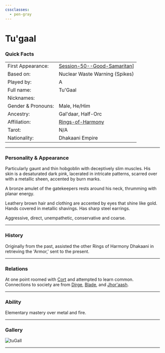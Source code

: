 ```yaml
---
cssclasses:
  - pen-gray
---
```

# Tu'gaal
### Quick Facts

|                    |                                                                                            |
| ------------------ | ------------------------------------------------------------------------------------------ |
| First Appearance:  | [Session-50--Good-Samaritan](../-Session-Notes/Session-50--Good-Samaritan.md)] |
| Based on:          | Nuclear Waste Warning (Spikes)                                                             |
| Played by:         | A                                                                                          |
| Full name:         | Tu'Gaal                                                                                    |
| Nicknames:         |                                                                                            |
| Gender & Pronouns: | Male, He/Him                                                                               |
| Ancestry:          | Gal'daar, Half-Orc                                                                         |
| Affiliation:       | [Rings-of-Harmony](../-Groups/Rings-of-Harmony.md)                                             |
| Tarot:             | N/A                                                                                        |
| Nationality:       | Dhakaani Empire                                                                            |
***
### Personality & Appearance
Particularly gaunt and thin hobgoblin with deceptively slim muscles.
His skin is a desaturated dark pink, lacerated in intricate patterns, scarred over with a metallic sheen, accented by burn marks.

A bronze amulet of the gatekeepers rests around his neck, thrumming with planar energy.

Leathery brown hair and clothing are accented by eyes that shine like gold. 
Hands covered in metallic shavings. 
Has sharp steel earrings.

Aggressive, direct, unempathetic, conservative and coarse.
***
### History
Originally from the past, assisted the other Rings of Harmony Dhakaani in retrieving the 'Armor,' sent to the present.

***
### Relations
At one point roomed with [Cort](Cort.md) and attempted to learn common.
Connections to society are from [Dirge](Dirge.md), [Blade](Blade.md), and [Jhor'aash](Jhor'aash.md).

***
### Ability
Elementary mastery over metal and fire.

***
### Gallery

![tuGall](../../../../../99%20-%20META/attachments/tuGall.png)

***
